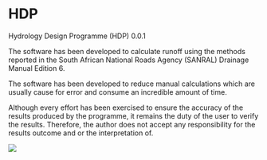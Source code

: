 # HDP
Hydrology Design Programme (HDP) 0.0.1

The software has been developed to calculate runoff using the methods reported in the South African National Roads Agency (SANRAL) Drainage Manual Edition 6. 

The software has been developed to reduce manual calculations which are usually cause for error and consume an incredible amount of time.

Although every effort has been exercised to ensure the accuracy of the results produced by the programme, it remains the duty of the user to verify the results. Therefore, the author does not accept any responsibility for the results outcome and or the interpretation of.

![](https://media4.giphy.com/media/VehoU0h2Rl8Gc/200w.gif?cid=6c09b952bgecajiibsbscy3lkrktkts3toyaczpkceve3hiu&ep=v1_gifs_search&rid=200w.gif&ct=g)
